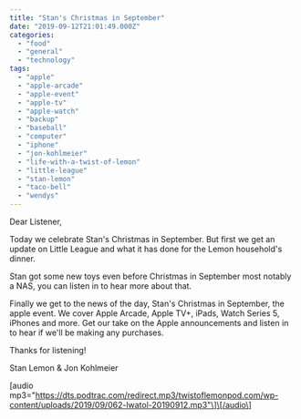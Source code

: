 ```yaml
---
title: "Stan's Christmas in September"
date: "2019-09-12T21:01:49.000Z"
categories: 
  - "food"
  - "general"
  - "technology"
tags: 
  - "apple"
  - "apple-arcade"
  - "apple-event"
  - "apple-tv"
  - "apple-watch"
  - "backup"
  - "baseball"
  - "computer"
  - "iphone"
  - "jon-kohlmeier"
  - "life-with-a-twist-of-lemon"
  - "little-league"
  - "stan-lemon"
  - "taco-bell"
  - "wendys"
---
```


Dear Listener,

Today we celebrate Stan's Christmas in September. But first we get an update on Little League and what it has done for the Lemon household's dinner.

Stan got some new toys even before Christmas in September most notably a NAS, you can listen in to hear more about that.

Finally we get to the news of the day, Stan's Christmas in September, the apple event. We cover Apple Arcade, Apple TV+, iPads, Watch Series 5, iPhones and more. Get our take on the Apple announcements and listen in to hear if we'll be making any purchases.

Thanks for listening!

Stan Lemon & Jon Kohlmeier

\[audio mp3="https://dts.podtrac.com/redirect.mp3/twistoflemonpod.com/wp-content/uploads/2019/09/062-lwatol-20190912.mp3"\]\[/audio\]
